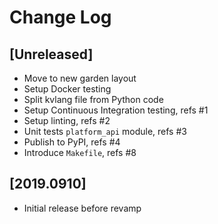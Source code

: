 # Change Log

## [Unreleased]

  - Move to new garden layout
  - Setup Docker testing
  - Split kvlang file from Python code
  - Setup Continuous Integration testing, refs #1
  - Setup linting, refs #2
  - Unit tests `platform_api` module, refs #3
  - Publish to PyPI, refs #4
  - Introduce `Makefile`, refs #8

## [2019.0910]

  - Initial release before revamp
